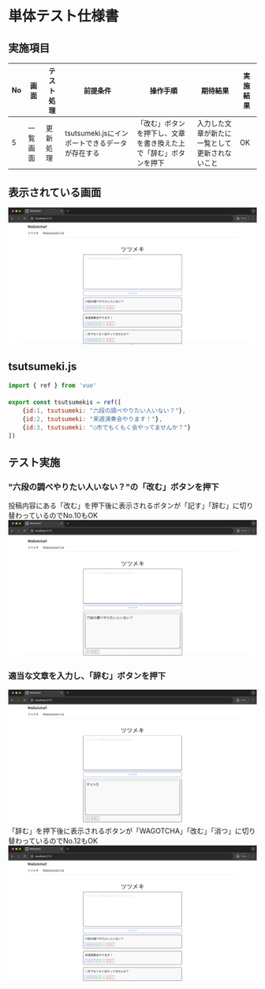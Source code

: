 # 単体テスト仕様書
## 実施項目
| No   | 画面 | テスト処理 | 前提条件 | 操作手順 | 期待結果 | 実施結果 |
| --- | ----------- | ------- | ------- | ------- | ------- | ------- |
| 5 | 一覧画面 | 更新処理 | tsutsumeki.jsにインポートできるデータが存在する | 「改む」ボタンを押下し、文章を書き換えた上で「辞む」ボタンを押下 | 入力した文章が新たに一覧として更新されないこと |OK|
## 表示されている画面
![トップ画面](./img/wagotcha-top.png)
## tsutsumeki.js
```javascript
import { ref } from 'vue'

export const tsutsumekis = ref([
    {id:1, tsutsumeki: "六段の調べやりたい人いない？"},
    {id:2, tsutsumeki: "来週演奏会やります！"},
    {id:3, tsutsumeki: "○市でもくもく会やってませんか？"}
])
```
## テスト実施
### "六段の調べやりたい人いない？"の「改む」ボタンを押下
投稿内容にある「改む」を押下後に表示されるボタンが「記す」「辞む」に切り替わっているのでNo.10もOK
![改むボタン押下後](./img/aratamu-clicked.png)
### 適当な文章を入力し、「辞む」ボタンを押下
![テキスト入力](./img/aratamu-input-yamu.png)
「辞む」を押下後に表示されるボタンが「WAGOTCHA」「改む」「消つ」に切り替わっているのでNo.12もOK
![辞むボタン押下語](./img/yamu-clicked.png)